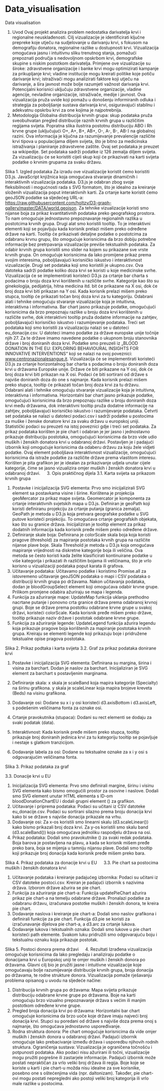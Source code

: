 # Data_visualisation
Data visualisation

1.	Uvod
Ovaj projekt analizira problem nedostatka darivatelja krvi i regionalne neusklađenosti. Cilj vizualizacije je identificirati ključne prepreke koje utječu na sudjelovanje u darivanju krvi, s fokusom na demografiju donatora, regionalne razlike u dostupnosti krvi. Vizualizacija omogućava jasnu i intuitivnu sliku trenutnog stanja, pomažući prepoznati područja s nedovoljnom opskrbom krvi, demografske skupine s niskim postotkom darivatelja.
Primjene ove vizualizacije su široke: zdravstvene organizacije i banke krvi mogu optimizirati kampanje za prikupljanje krvi; vladine institucije mogu kreirati politike koje potiču darivanje krvi; istraživači mogu analizirati faktore koji utječu na darivanje, a šira javnost može bolje razumjeti važnost darivanja krvi. Potencijalni korisnici uključuju zdravstvene organizacije, vladine agencije, nevladine organizacije, istraživače, medije i javnost. Ova vizualizacija pruža uvide koji pomažu u donošenju informiranih odluka i strategija za poboljšanje sustava darivanja krvi, osiguravajući stabilnu i adekvatnu opskrbu krvi za one kojima je najpotrebnija.
2. Metodologija
Globalna distribucija krvnih grupa: skup podataka pruža sveobuhvatan pregled distribucije raznih krvnih grupa u različitim regijama svijeta. Popratna slika ilustrira postotnu distribuciju ABO i Rh krvne grupe (uključujući O+, A+, B+, AB+, O-, A-, B-, AB-) na globalnoj razini. Ova informacija je ključna za razumijevanje prevalencije različite krvi tipova u populacijama diljem svijeta, što je bitno za medicinska istraživanja i planiranje zdravstvene zaštite. Ovaj set podataka je preuzet sa wikipedije. Set podataka sadrži podatke iz 126 zemalja diljem svijeta. Za vizualizaciju će se koristiti cijeli skup koji će prikazivati na karti svijeta podatke o krvnim grupama za svaku državu.
 
Slika 1. Izgled podataka
Za izradu ove vizualizacije koristit ćemo koristiti D3.js. JavaScript knjižnica koja omogućava stvaranje dinamičnih i interaktivnih vizualizacija podataka. D3.js je odabran zbog svoje fleksibilnosti i mogućnosti rada s SVG formatom, što je idealno za kreiranje složenih vizualizacija poput interaktivnih karti. Za crtanje karte koristit ćemo geoJSON podatke sa sljedećeg URL-a: https://raw.githubusercontent.com/holtzy/D3-graph-gallery/master/DATA/world.geojson. Za tehnike vizualizacije koristi smo nijanse boja za prikaz kvantitativnih podataka preko geografskog prostora. To nam omogućuje jednostavno prepoznavanje regionalnih razlika u postotcima krvnih grupa. Drugi alat smo koristili tooltip. To je interaktivni elementi koji se pojavljuju kada korisnik prelazi mišem preko određene države na karti. Tooltip će prikazivati detaljne podatke o postotcima za odabranu krvnu grupu, što omogućuje korisnicima da brzo dobiju potrebne informacije bez pretrpavanja vizualizacije previše tekstualnih podataka. Za odabir krvnih grupa koristili smo slider na kojem su prikazane sve vrste krvnih grupa. On omogućuje korisnicima da lako promijene prikaz prema svojim interesima, poboljšavajući korisničko iskustvo i interaktivnost vizualizacije.
Drugi set podataka koji smo koristili je ukupno.csv. Ova datoteka sadrži podatke koliko doza krvi se koristi u koje medicinske svrhe. Vizualizacija će se implementirati koristeći D3.js za crtanje bar charta s podacima o broju doza krvi korištenih u različite svrhe. Kategorije kao što su ginekologija, pedijatrija, hitna medicina itd. bit će prikazane na X osi, dok će broj doza krvi biti prikazan na Y osi. Kada korisnik prelazi mišem preko stupca, tooltip će prikazati točan broj doza krvi za tu kategoriju.
Odabrani alati i tehnike omogućuju stvaranje vizualizacije koja je intuitivna, interaktivna i informativna. Bar chart jasno prikazuje podatke, omogućujući korisnicima da brzo prepoznaju razlike u broju doza krvi korištenih u različite svrhe, dok interaktivni tooltip pruža dodatne informacije na zahtjev, poboljšavajući korisničko iskustvo i razumijevanje podataka.
Treći set podataka koji smo koristili za vizualizaciju nalazi se u datoteci eu_donacije.csv. U datoteci imamo podatke za države europske unije točnije njih 27. Za te države imamo navedene podatke o ukupnom broju stanovnika države i broj doniranih doza krvi. Podatke smo preuzeli iz „BLOOD DONATION IN THE EU: EXPLORING BEHAVIOURAL INSIGHTS FOR INNOVATIVE INTERVENTIONS“ koji se nalazi na ovoj poveznici:  www.centronazionalesangue.it.  Vizualizacija će se implementirati koristeći D3.js za crtanje horizontalnog bar charta s podacima o broju doniranih doza krvi u državama Europske unije. Države će biti prikazane na Y osi, dok će broj doza krvi biti prikazan na X osi. Podaci će biti sortirani od države s najviše doniranih doza do one s najmanje. Kada korisnik prelazi mišem preko stupca, tooltip će prikazati točan broj doza krvi za tu državu.
Odabrani alati i tehnike omogućuju stvaranje vizualizacije koja je intuitivna, interaktivna i informativna. Horizontalni bar chart jasno prikazuje podatke, omogućujući korisnicima da brzo prepoznaju razlike u broju doniranih doza krvi među državama, dok interaktivni tooltip pruža dodatne informacije na zahtjev, poboljšavajući korisničko iskustvo i razumijevanje podataka.
Četvrti set podataka se nalazi u datoteci podaci.csv i sadrži podatke u postocima za muške i ženske donatore krvi za svaku državu u europskoj uniji. Statistički podaci su preuzeti na istoj poveznici gdje i treći set podataka. Za prikaz podataka korišten je pie chart i odabran  je jer jasno i jednostavno prikazuje distribuciju postotaka, omogućujući korisnicima da brzo vide udio muških i ženskih donatora krvi u odabranoj državi. Postavljen je i padajući izbornik koji omogućuje korisnicima da odaberu državu za koju žele vidjeti podatke. Ovaj element poboljšava interaktivnost vizualizacije, omogućujući korisnicima da istraže podatke za različite države prema vlastitom interesu. Korišten je pita grafikon jer je idealan za prikazivanje udjela unutar cijele kategorije, čime se jasno vizualizira omjer muških i ženskih donatora krvi u odabranoj državi.
 
3. Opis praktičnog dijela
3.1. Karta svijeta sa prikazom krvnih grupa

1. Postavke i inicijalizacija SVG elementa:
Prvo smo inicijalizirali SVG element sa postavkama visine i širine. Korištena je projekcija geoMercator za prikaz mape svijeta. Geomercator je komponenta za crtanje interaktivnih svjetskih mapa u D3.js. Definiran je geoPath koji koristi definiranu projekciju za crtanje putanja (granica zemalja). GeoPath je metoda u D3.js koja pretvara geografske podatke u SVG putove koristeći projekciju. To omogućava crtanje geografskih objekata, kao što su granice država. Inicijaliziran je tooltip element za prikaz dodatnih informacija kada korisnik pređe mišem preko određene države. 
2. Definiranje skale boja:
Definirana je colorScale skala boja koja koristi pragove (threshold) za mapiranje postotaka krvnih grupa na različite nijanse plave boje. Skala Threshold je metoda u D3.js koja omogućava mapiranje vrijednosti na diskretne kategorije boja ili veličina. Ova metoda se često koristi kada želite klasificirati kontinuirane podatke u više kategorija i prikazati ih različitim bojama ili veličinama, što je vrlo korisno u vizualizaciji podataka poput karata ili grafova.
3. Učitavanje podataka:
 Učitavamo podatke i koristimo Promise.all za istovremeno učitavanje geoJSON podataka o mapi i CSV podataka o distribuciji krvnih grupa po državama. Nakon učitavanja podataka, dodan je bloodGroupSelect element koji omogućava odabir krvne grupe. Prilikom promjene odabira ažuriraju se mapa i legenda. 
4. Funkcija za ažuriranje mape:
UpdateMap funkcija uklanja prethodno nacrtane putanje i ponovno crta granice država prema odabranoj krvnoj grupi. Boje se države prema postotku odabrane krvne grupe u svakoj državi, koristeći colorScale. Kada korisnik pređe mišem preko države, tooltip prikazuje naziv države i postotak odabrane krvne grupe.
5. Funkcija za ažuriranje legende:
UpdateLegend funkcija ažurira legendu koja prikazuje pragove boja korištenih za mapiranje postotaka krvnih grupa. Kreiraju se elementi legende koji prikazuju boje i pridružene tekstualne opise pragova postotaka.


 
Slika 2. Prikaz podtaka i karta svijeta
3.2. Graf za prikaz podataka donirane krvi

1. Postavke i inicijalizacija SVG elementa:
Definirana su margina, širina i visina za barchart. Dodan je naslov za barchart. Inicijaliziran je SVG element za barchart s postavljenim marginama.
2. Definiranje skala:
  x skala je scaleBand koja mapira kategorije (Specialty) na širinu grafikona.
  y skala je scaleLinear koja mapira brojeve kreveta (Beds) na visinu grafikona.
3. Dodavanje osi:
Dodane su x i y osi koristeći d3.axisBottom i d3.axisLeft, s podešenim veličinama fonta za oznake osi.
4. Crtanje pravokutnika (stupaca):
Dodani su rect elementi se dodaju za svaki podatak (data).

5. Interaktivnost:
Kada korisnik pređe mišem preko stupca, tooltip prikazuje broj doniranih jedinica krvi za tu kategoriju tooltip se pojavljuje i nestaje s glatkom tranzicijom.
6. Dodavanje labela za osi:
Dodane su tekstualne oznake za x i y osi s odgovarajućim veličinama fonta.
 
Slika 3. Prikaz podataka za graf

3.3. Donacije krvi u EU

1. Inicijalizacija SVG elementa:
Prvo smo definirali margine, širinu i visinu SVG elementa kako bismo omogućili prostor za osovine i naslove. Dodali smo SVG element unutar HTML elementa s ID-om bloodDonationChartEU i dodali grupni element (<g>) za grafikon.
 
2. Učitavanje i priprema podataka:
Podaci su učitani iz CSV datoteke eu_donacije.csv. Podaci su sortirani silazno prema broju donacija krvi kako bi se države s najviše donacija prikazale na vrhu.
3. Dodavanje osi:
Za x-os koristili smo linearni skalu (d3.scaleLinear()) kako bismo prikazali broj doza krvi. Za y-os koristili smo skalu band (d3.scaleBand()) koja omogućava jednoliku raspodjelu država na osi.
4. Prikaz podataka:
Dodali smo pravokutnike (<rect>) za svaki redak podataka. Boja barova je postavljena na plavu, a kada se korisnik mišem pređe preko bara, boja se mijenja u tamniju nijansu plave. Dodali smo tooltip koji prikazuje broj donacija kada korisnik pređe mišem preko bara.
 
Slika 4. Prikaz podataka za donacije krvi u EU
 
3.3. Pie chart sa postocima muških i ženskih donatora krvi

1. Učitavanje podataka i kreiranje padajućeg izbornika:
Podaci su učitani iz CSV datoteke postoci.csv. Kreiran je padajući izbornik s nazivima država. Izborom države ažurira se pie chart. 
2. Funkcija za ažuriranje pie chart-a:
Funkcija updatePieChart ažurira prikaz pie chart-a na temelju odabrane države. Pronalazi podatke za odabranu državu, izračunava postotke muških i ženskih donora, te kreira pie chart.
3. Dodavanje naslova i kreiranje pie chart-a:
Dodali smo naslov grafikona i definirali funkcije za pie chart. Funkcija d3.pie se koristi za izračunavanje dijelova pie chart-a, a d3.arc za crtanje lukova.
4. Dodavanje lukova i tekstualnih oznaka:
Dodali smo lukove u pie chart koristeći path elemente. Svakom luku pridružili smo odgovarajuću boju i tekstualnu oznaku koja prikazuje postotak.
 
Slika 5. Postoci donora prema državi
 
4. Rezultati
Izrađena vizualizacija omogućuje korisnicima da lako pregledaju i analiziraju podatke o donacijama krvi u Europskoj uniji te omjer muških i ženskih donora po državama. Glavni cilj bio je pružiti jasne i intuitivne vizualizacije koje omogućavaju bolje razumijevanje distribucije krvnih grupa, broja donacija po državama, te rodne strukture donora.
Vizualizacija pomaže rješavanju problema opisanog u uvodu na sljedeće načine:
1. Distribucija krvnih grupa po državama:
Mapa svijeta prikazuje distribuciju odabrane krvne grupe po državama. Boje na karti omogućuju brzo vizualno prepoznavanje država s većim ili manjim postotkom određene krvne grupe.
2. Pregled broja donacija krvi po državama:
Horizontalni bar chart omogućuje korisnicima da brzo uoče koje države imaju najveći broj donacija krvi. Stupci su poredani od države s najviše doza prema onoj s najmanje, što omogućava jednostavno uspoređivanje.
3. Rodna struktura donora:
Pie chart omogućuje korisnicima da vide omjer muških i ženskih donora u odabranoj državi. Padajući izbornik omogućuje lako prebacivanje između država i usporedbu njihovih rodnih struktura.
Ograničenja sustava: Vizualizacija je ograničena točnošću i potpunosti podataka. Ako podaci nisu ažurirani ili točni, vizualizacije mogu pružiti pogrešne ili zastarjele informacije. Padajući izbornik može postati nepraktičan za vrlo veliki broj država ili regija. Boje koje se koriste u karti i pie chart-u možda nisu idealne za sve korisnike, posebno one s oštećenjima vida (npr. daltonizam). Također, pie chart-ovi mogu postati nepregledni ako postoji veliki broj kategorija ili vrlo male razlike u postocima.
 
